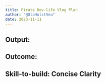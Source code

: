 ```yaml
---
title: Pirate Dev-life Vlog Plan
author: "@OlaHolstVea"
date: 2023-11-11
---
```



## Output:





## Outcome:

## Skill-to-build: Concise Clarity